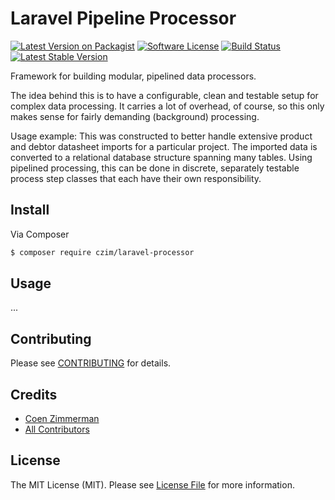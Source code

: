 # Laravel Pipeline Processor

[![Latest Version on Packagist][ico-version]][link-packagist]
[![Software License][ico-license]](LICENSE.md)
[![Build Status](https://travis-ci.org/czim/laravel-processor.svg?branch=master)](https://travis-ci.org/czim/laravel-processor)
[![Latest Stable Version](http://img.shields.io/packagist/v/czim/laravel-processor.svg)](https://packagist.org/packages/czim/laravel-processor)

Framework for building modular, pipelined data processors. 

The idea behind this is to have a configurable, clean and testable setup for complex data processing.
It carries a lot of overhead, of course, so this only makes sense for fairly demanding (background) processing.

Usage example: This was constructed to better handle extensive product and debtor datasheet imports for a particular project.
The imported data is converted to a relational database structure spanning many tables.
Using pipelined processing, this can be done in discrete, separately testable process step classes that each have their own responsibility.  


## Install

Via Composer

``` bash
$ composer require czim/laravel-processor
```

## Usage

...


## Contributing

Please see [CONTRIBUTING](CONTRIBUTING.md) for details.


## Credits

- [Coen Zimmerman][link-author]
- [All Contributors][link-contributors]

## License

The MIT License (MIT). Please see [License File](LICENSE.md) for more information.

[ico-version]: https://img.shields.io/packagist/v/czim/laravel-processor.svg?style=flat-square
[ico-license]: https://img.shields.io/badge/license-MIT-brightgreen.svg?style=flat-square
[ico-downloads]: https://img.shields.io/packagist/dt/czim/laravel-processor.svg?style=flat-square

[link-packagist]: https://packagist.org/packages/czim/laravel-processor
[link-downloads]: https://packagist.org/packages/czim/laravel-processor
[link-author]: https://github.com/czim
[link-contributors]: ../../contributors
